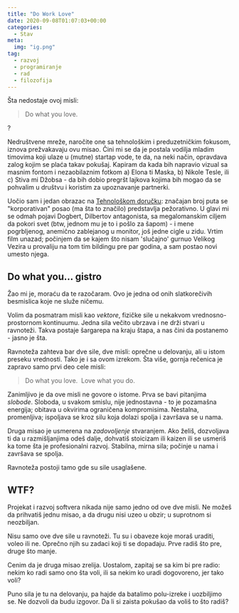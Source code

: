 ```yaml
---
title: "Do Work Love"
date: 2020-09-08T01:07:03+00:00
categories:
  - Stav
meta:
  img: "ig.png"
tag:
  - razvoj
  - programiranje
  - rad
  - filozofija
---
```


Šta nedostaje ovoj misli:

> Do what you love.

?

<!--more-->

Nedruštvene mreže, naročite one sa tehnološkim i preduzetničkim fokusom, iznova prežvakavaju ovu misao. Čini mi se da je postala vodilja mladim timovima koji ulaze u (mutne) startap vode, te da, na neki način, opravdava zalog kojim se plaća takav pokušaj. Kapiram da kada bih napravio vizual sa masnim fontom i nezaobilaznim fotkom a) Elona ti Maska, b) Nikole Tesle, ili c) Stiva mi Džobsa - da bih dobio pregršt lajkova kojima bih mogao da se pohvalim u društvu i koristim za upoznavanje partnerki.

Uočio sam i jedan obrazac na [Tehnološkom doručku](https://tehnoloskidorucak.io): značajan broj puta se "korporativan" posao (ma šta to značilo) predstavlja pežorativno. U glavi mi se odmah pojavi Dogbert, Dilbertov antagonista, sa megalomanskim ciljem da pokori svet (btw, jednom mu je to i pošlo za šapom) - i mene pogrbljenog, anemično zablejanog u monitor, još jedne cigle u zidu. Vrtim film unazad; počinjem da se kajem što nisam 'slučajno' gurnuo Velikog Vezira u provaliju na tom tim bildingu pre par godina, a sam postao novi umesto njega.

## Do what you... gistro

Žao mi je, moraću da te razočaram. Ovo je jedna od onih slatkorečivih besmislica koje ne služe ničemu.

Volim da posmatram misli kao _vektore_, fizičke sile u nekakvom vrednosno-prostornom kontinuumu. Jedna sila večito ubrzava i ne drži stvari u ravnoteži. Takva postaje šargarepa na kraju štapa, a nas čini da postanemo - jasno je šta.

Ravnoteža zahteva bar dve sile, dve misli: oprečne u delovanju, ali u istom preseku vrednosti. Tako je i sa ovom izrekom. Šta više, gornja rečenica je zapravo samo prvi deo cele misli:

> Do what you love. 
  Love what you do.

Zanimljivo je da ove misli ne govore o istome. Prva se bavi pitanjima _slobode_. Sloboda, u svakom smislu, nije jednostavna - to je pozamašna energija; obitava u okvirima ograničena kompromisima. Nestalna, promenljiva; ispoljava se kroz silu koja dolazi spolja i završava se u nama.

Druga misao je usmerena na _zadovoljenje_ stvaranjem. Ako želiš, dozvoljava ti da u razmišljanjima odeš dalje, dohvatiš stoicizam ili kaizen ili se usmeriš ka tome šta je profesionalni razvoj. Stabilna, mirna sila; počinje u nama i završava se spolja.

Ravnoteža postoji tamo gde su sile usaglašene.

## WTF?

Projekat i razvoj softvera nikada nije samo jedno od ove dve misli. Ne možeš da prihvatiš jednu misao, a da drugu nisi uzeo u obzir; u suprotnom si neozbiljan.

Nisu samo ove dve sile u ravnoteži. Tu su i obaveze koje moraš uraditi, voleo ili ne. Oprečno njih su zadaci koji ti se dopadaju. Prve radiš što pre, druge što manje.

Cenim da je druga misao zrelija. Uostalom, zapitaj se sa kim bi pre radio: nekim ko radi samo ono šta voli, ili sa nekim ko uradi dogovoreno, jer tako voli?

Puno sila je tu na delovanju, pa hajde da batalimo polu-izreke i uozbiljimo se. Ne dozvoli da budu izgovor. Da li si zaista pokušao da voliš to što radiš?
